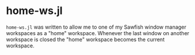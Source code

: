 # home-ws.jl

`home-ws.jl` was written to allow me to one of my Sawfish window manager
workspaces as a "home" workspace. Whenever the last window on another
workspace is closed the "home" workspace becomes the current workspace.

[//]: # (README.md ends here)
